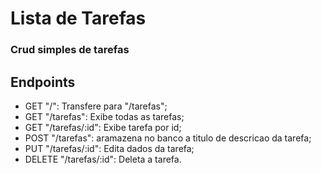 # Lista de Tarefas

### Crud simples de tarefas

## Endpoints

- GET "/": Transfere para "/tarefas";
- GET "/tarefas": Exibe todas as tarefas;
- GET "/tarefas/:id": Exibe tarefa por id;
- POST "/tarefas": aramazena no banco a titulo de descricao da tarefa;
- PUT "/tarefas/:id": Edita dados da tarefa;
- DELETE "/tarefas/:id": Deleta a tarefa.